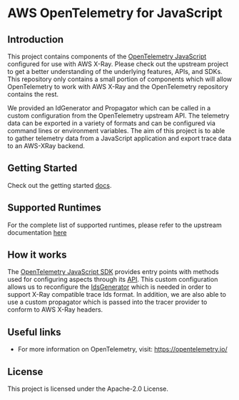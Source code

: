 # AWS OpenTelemetry for JavaScript

## Introduction

This project contains components of the [OpenTelemetry JavaScript](https://github.com/open-telemetry/opentelemetry-js) configured for use with AWS X-Ray. Please check out the upstream project to get a better understanding of the underlying features, APIs, and SDKs. This repository only contains a small portion of components which will allow OpenTelemetry to work with AWS X-Ray and the OpenTelemetry repository contains the rest.

We provided an IdGenerator and Propagator which can be called in a custom configuration from the OpenTelemetry upstream API. The telemetry data can be exported in a variety of formats and can be configured via command lines or environment variables. The aim of this project is to able to gather telemetry data from a JavaScript application and export trace data to an AWS-XRay backend.

## Getting Started

Check out the getting started [docs](docs/getting-started.md).

## Supported Runtimes

For the complete list of supported runtimes, please refer to the upstream documentation [here](https://github.com/open-telemetry/opentelemetry-js/blob/master/README.md#supported-runtimes)

## How it works

The [OpenTelemetry JavaScript SDK](https://github.com/open-telemetry/opentelemetry-js) provides entry points with methods used for configuring aspects through its [API](https://github.com/open-telemetry/opentelemetry-js/tree/75ae34c0a27ab6a7c618a1f899fe69e3cede51f9/packages/opentelemetry-api). This custom configuration allows us to reconfigure the [IdsGenerator](https://github.com/open-telemetry/opentelemetry-js/blob/221ced81d97bd78c839a366f0a77282ea9d5b1ee/packages/opentelemetry-core/src/platform/node/RandomIdGenerator.ts) which is needed in order to support X-Ray compatible trace Ids format. In addition, we are also able to use a custom propagator which is passed into the tracer provider to conform to AWS X-Ray headers. 

## Useful links

* For more information on OpenTelemetry, visit: https://opentelemetry.io/

## License

This project is licensed under the Apache-2.0 License.
